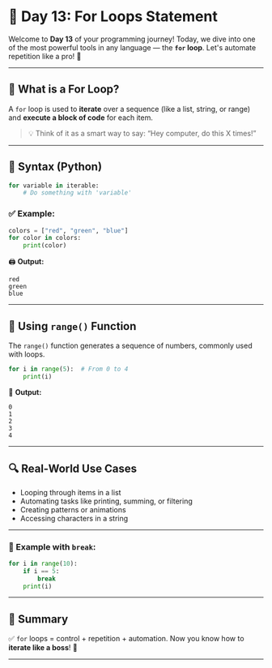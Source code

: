 # 🚀 Day 13: For Loops Statement

Welcome to **Day 13** of your programming journey! Today, we dive into one of the most powerful tools in any language — the **`for` loop**. Let's automate repetition like a pro! 🔁

---

## 🧠 What is a For Loop?

A `for` loop is used to **iterate** over a sequence (like a list, string, or range) and **execute a block of code** for each item.

> 💡 Think of it as a smart way to say: “Hey computer, do this X times!”

---

## 🔧 Syntax (Python)

```python
for variable in iterable:
    # Do something with 'variable'
````

### ✅ Example:

```python
colors = ["red", "green", "blue"]
for color in colors:
    print(color)
```

🖨️ **Output:**

```
red
green
blue
```

---

## 🎯 Using `range()` Function

The `range()` function generates a sequence of numbers, commonly used with loops.

```python
for i in range(5):  # From 0 to 4
    print(i)
```

🔢 **Output:**

```
0
1
2
3
4
```

---

## 🔍 Real-World Use Cases

* Looping through items in a list
* Automating tasks like printing, summing, or filtering
* Creating patterns or animations
* Accessing characters in a string

---

### 🔹 Example with `break`:

```python
for i in range(10):
    if i == 5:
        break
    print(i)
```
---
## 📌 Summary

✅ `for` loops = control + repetition + automation.
Now you know how to **iterate like a boss**! 💪

---